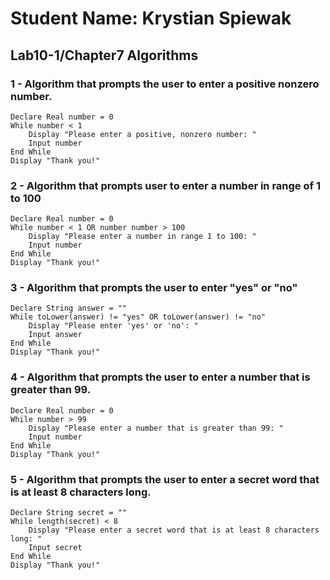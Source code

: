 # Student Name: Krystian Spiewak
## Lab10-1/Chapter7 Algorithms

### 1 - Algorithm that prompts the user to enter a positive nonzero number.
``` VB
Declare Real number = 0
While number < 1
    Display "Please enter a positive, nonzero number: "
    Input number
End While
Display "Thank you!"
```

### 2 - Algorithm that prompts user to enter a number in range of 1 to 100
``` VB
Declare Real number = 0
While number < 1 OR number number > 100
    Display "Please enter a number in range 1 to 100: "
    Input number
End While
Display "Thank you!"
```

### 3 - Algorithm that prompts the user to enter "yes" or "no"
``` VB
Declare String answer = ""
While toLower(answer) != "yes" OR toLower(answer) != "no"
    Display "Please enter 'yes' or 'no': "
    Input answer
End While
Display "Thank you!"
```

### 4 - Algorithm that prompts the user to enter a number that is greater than 99.
``` VB
Declare Real number = 0
While number > 99
    Display "Please enter a number that is greater than 99: "
    Input number
End While
Display "Thank you!"
```

### 5 - Algorithm that prompts the user to enter a secret word that is at least 8 characters long.
``` VB
Declare String secret = ""
While length(secret) < 8
    Display "Please enter a secret word that is at least 8 characters long: "
    Input secret
End While
Display "Thank you!"
```

